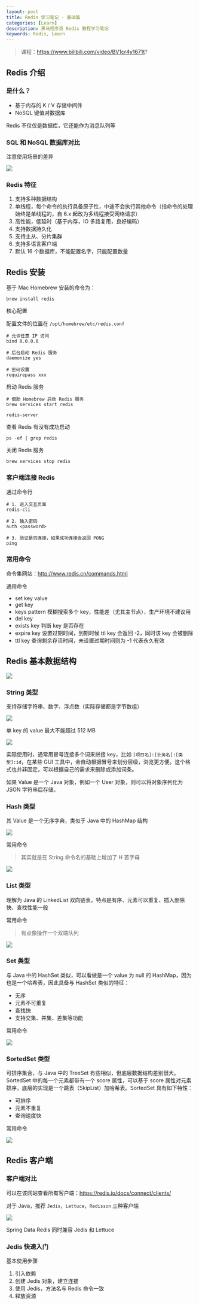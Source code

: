 ```yaml
---
layout: post
title: Redis 学习笔记 - 基础篇
categories: [Learn]
description: 黑马程序员 Redis 教程学习笔记
keywords: Redis, Learn
---
```


> 课程：https://www.bilibili.com/video/BV1cr4y1671t?

## Redis 介绍

### 是什么？

- 基于内存的 K / V 存储中间件
- NoSQL 键值对数据库

Redis 不仅仅是数据库，它还能作为消息队列等

### SQL 和 NoSQL 数据库对比

注意使用场景的差异

![](/images/blog/redis/basic/SQL%20vs%20NoSQL.png)

### Redis 特征

1. 支持多种数据结构
2. 单线程，每个命令的执行具备原子性，中途不会执行其他命令（指命令的处理始终是单线程的，自 6.x 起改为多线程接受网络请求）
3. 高性能，低延时（基于内存，IO 多路复用，良好编码）
4. 支持数据持久化
5. 支持主从、分片集群
6. 支持多语言客户端
7. 默认 16 个数据库，不能配置名字，只能配置数量

## Redis 安装

基于 Mac Homebrew 安装的命令为：

```shell
brew install redis
```

核心配置

配置文件的位置在 `/opt/homebrew/etc/redis.conf`

```shell
# 允许任意 IP 访问
bind 0.0.0.0

# 后台启动 Redis 服务
daemonize yes

# 密码设置
requirepass xxx
```

启动 Redis 服务

```shell
# 借助 Homebrew 启动 Redis 服务
brew services start redis

redis-server
```

查看 Redis 有没有成功启动

```shell
ps -ef | grep redis
```

关闭 Redis 服务

```shell
brew services stop redis
```

### 客户端连接 Redis

通过命令行

```shell
# 1. 进入交互页面
redis-cli

# 2. 输入密码
auth <password>

# 3. 验证是否连接，如果成功连接会返回 PONG
ping
```

### 常用命令

命令集网站：http://www.redis.cn/commands.html

通用命令

- set key value
- get key
- keys pattern 模糊搜索多个 key，性能差（尤其主节点），生产环境不建议用
- del key
- exists key 判断 key 是否存在
- expire key 设置过期时间，到期时候 ttl key 会返回 -2，同时该 key 会被删除
- ttl key 查询剩余存活时间，未设置过期时间则为 -1 代表永久有效

## Redis 基本数据结构

![](/images/blog/redis/basic/type.png)

### String 类型

支持存储字符串、数字、浮点数（实际存储都是字节数组）

![](/images/blog/redis/basic/string%20format.png)

单 key 的 value 最大不能超过 512 MB

![](/images/blog/redis/basic/common_command.png)

实际使用时，通常用冒号连接多个词来拼接 key，比如 `[项目名]:[业务名]:[类型]:id`，在某些 GUI 工具中，会自动根据冒号来划分层级，浏览更方便。这个格式也并非固定，可以根据自己的需求来删除或添加词条。

如果 Value 是一个 Java 对象，例如一个 User 对象，则可以将对象序列化为 JSON 字符串后存储。

### Hash 类型

其 Value 是一个无序字典，类似于 Java 中的 HashMap 结构

![](/images/blog/redis/basic/Hash-type.png)

常用命令

> 其实就是在 String 命令名的基础上增加了 H 首字母

![](/images/blog/redis/basic/Hash-type-command.png)

### List 类型

理解为 Java 的 LinkedList 双向链表，特点是有序、元素可以重复、插入删除快、查找性能一般

常用命令

> 有点像操作一个双端队列

![](/images/blog/redis/basic/List-type-command.png)

### Set 类型

与 Java 中的 HashSet 类似，可以看做是一个 value 为 null 的 HashMap，因为也是一个哈希表，因此具备与 HashSet 类似的特征：

- 无序
- 元素不可重复
- 查找快
- 支持交集、并集、差集等功能

常用命令

![](/images/blog/redis/basic/Set-type-command.png)

### SortedSet 类型

可排序集合，与 Java 中的 TreeSet 有些相似，但底层数据结构差别很大。SortedSet 中的每一个元素都带有一个 score 属性，可以基于 score 属性对元素排序，底层的实现是一个跳表（SkipList）加哈希表。SortedSet 具有如下特性：

- 可排序
- 元素不重复
- 查询速度快

常用命令

![](/images/blog/redis/basic/SortedSet-type-command.png)

## Redis 客户端

### 客户端对比

可以在该网站查看所有客户端：https://redis.io/docs/connect/clients/

对于 Java，推荐 `Jedis`，`Lettuce`，`Redisson` 三种客户端

![](/images/blog/redis/basic/java-client-compare.png)

Spring Data Redis 同时兼容 Jedis 和 Lettuce

### Jedis 快速入门

基本使用步骤

1. 引入依赖
2. 创建 Jedis 对象，建立连接
3. 使用 Jedis，方法名与 Redis 命令一致
4. 释放资源
